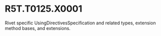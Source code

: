 # R5T.T0125.X0001
Rivet specific UsingDirectivesSpecification and related types, extension method bases, and extensions.
